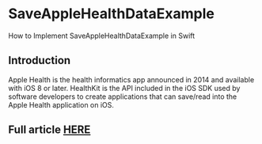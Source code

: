 # SaveAppleHealthDataExample
How to Implement SaveAppleHealthDataExample in Swift

## Introduction
Apple Health is the health informatics app announced in 2014 and available with iOS 8 or later. HealthKit is the API included in the iOS SDK used by software developers to create applications that can save/read into the Apple Health application on iOS.

## Full article [HERE](https://medium.com/better-programming/how-to-save-data-to-apple-health-in-swift-1a5982a4e8f3)
